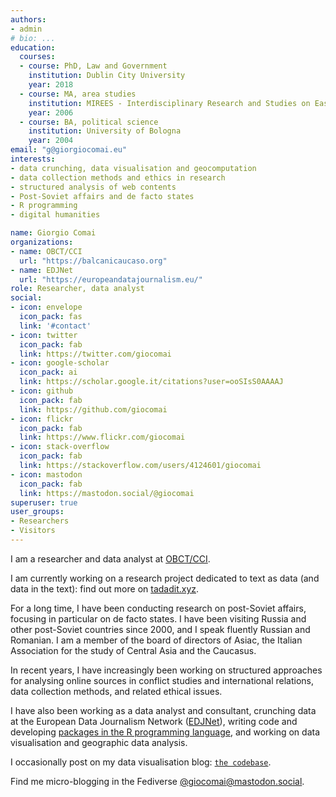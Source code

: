 ```yaml
---
authors:
- admin
# bio: ...
education:
  courses:
  - course: PhD, Law and Government
    institution: Dublin City University
    year: 2018
  - course: MA, area studies
    institution: MIREES - Interdisciplinary Research and Studies on Eastern Europe
    year: 2006
  - course: BA, political science
    institution: University of Bologna
    year: 2004
email: "g@giorgiocomai.eu"
interests:
- data crunching, data visualisation and geocomputation
- data collection methods and ethics in research
- structured analysis of web contents
- Post-Soviet affairs and de facto states
- R programming
- digital humanities

name: Giorgio Comai
organizations:
- name: OBCT/CCI
  url: "https://balcanicaucaso.org"
- name: EDJNet
  url: "https://europeandatajournalism.eu/"
role: Researcher, data analyst
social:
- icon: envelope
  icon_pack: fas
  link: '#contact'
- icon: twitter
  icon_pack: fab
  link: https://twitter.com/giocomai
- icon: google-scholar
  icon_pack: ai
  link: https://scholar.google.it/citations?user=ooSIsS0AAAAJ
- icon: github
  icon_pack: fab
  link: https://github.com/giocomai
- icon: flickr
  icon_pack: fab
  link: https://www.flickr.com/giocomai
- icon: stack-overflow
  icon_pack: fab
  link: https://stackoverflow.com/users/4124601/giocomai
- icon: mastodon
  icon_pack: fab
  link: https://mastodon.social/@giocomai
superuser: true
user_groups:
- Researchers
- Visitors
--- 
```



I am a researcher and data analyst at [OBCT/CCI](https://www.balcanicaucaso.org/). 

I am currently working on a research project dedicated to text as data (and data in the text): find out more on [tadadit.xyz](https://tadadit.xyz/).

For a long time, I have been conducting research on post-Soviet affairs, focusing in particular on de facto states. I have been visiting Russia and other post-Soviet countries since 2000, and I speak fluently Russian and Romanian. I am a member of the board of directors of Asiac, the Italian Association for the study of Central Asia and the Caucasus.

In recent years, I have increasingly been working on structured approaches for analysing online sources in conflict studies and international relations, data collection methods, and related ethical issues.

I have also been working as a data analyst and consultant, crunching data at the European Data Journalism Network ([EDJNet](https://europeandatajournalism.eu/)), writing code and developing [packages in the R programming language](https://github.com/giocomai/), and working on data visualisation and geographic data analysis.

I occasionally post on my data visualisation blog: [`the codebase`](https://codebase.giorgiocomai.eu/).

Find me micro-blogging in the Fediverse <a rel="me" href="https://mastodon.social/@giocomai">@giocomai@mastodon.social</a>.
